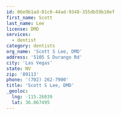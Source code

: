 ```yaml
---
id: 06e9b1ad-01c0-44ad-9348-355db59b10ef
first_name: Scott
last_name: Lee
license: DMD
services:
  - dentist
category: dentists
org_name: 'Scott S Lee, DMD'
address: '5105 S Durango Rd'
city: 'Las Vegas'
state: NV
zip: '89113'
phone: '(702) 262-7900'
title: 'Scott S Lee, DMD'
_geoloc:
  lng: -115.26039
  lat: 36.067495
---
```

